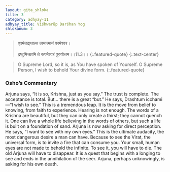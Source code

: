 ```yaml
---
layout: gita_shloka
title: 3
category: adhyay-11
adhyay_title: Viśhwarūp Darśhan Yog
shlokanum: 3
---
```


> एवमेतद्यथात्थ त्वमात्मानं परमेश्वर।<br><br>द्रष्टुमिच्छामि ते रूपमैश्वरं पुरुषोत्तम।।11.3।।
{:.featured-quote} 
{:.text-center}

> O Supreme Lord, so it is, as You have spoken of Yourself. O Supreme Person, I wish to behold Your divine form.
{:.featured-quote}

### Osho’s Commentary
Arjuna says, “It is so, Krishna, just as you say.” The trust is complete. The acceptance is total. But… there is a great “but.” He says, Drashtum icchami—“I wish to see.”
This is a tremendous leap. It is the move from belief to knowing, from faith to experience. Hearing is not enough. The words of a Krishna are beautiful, but they can only create a thirst; they cannot quench it. One can live a whole life believing in the words of others, but such a life is built on a foundation of sand.
Arjuna is now asking for direct perception. He says, “I want to see with my own eyes.” This is the ultimate audacity, the most dangerous desire a man can have. Because to see the Virat, the universal form, is to invite a fire that can consume you. Your small, human eyes are not made to behold the infinite. To see it, you will have to die. The old Arjuna will have to disappear. It is a quest that begins with a longing to see and ends in the annihilation of the seer. Arjuna, perhaps unknowingly, is asking for his own death.
